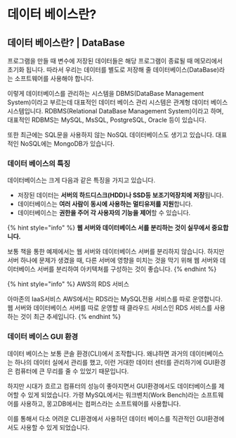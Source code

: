 # 데이터 베이스란?

##  데이터 베이스란? \| DataBase

 프로그램을 만들 때 변수에 저장된 데이터들은 해당 프로그램이 종료될 때 메모리에서 초기화 됩니다. 따라서 우리는 데이터를 별도로 저장해 줄 데이터베이스\(DataBase\)라는 소프트웨어를 사용해야 합니다. 

 이렇게 데이터베이스를 관리하는 시스템을 DBMS\(DataBase Management System\)이라고 부르는데 대표적인 데이터 베이스 관리 시스템은 관계형 데이터 베이스 시스템입니다. RDBMS\(Relational DataBase Management System\)이라고 하며, 대표적인 RDBMS는 MySQL, MsSQL, PostgreSQL, Oracle 등이 있습니다.

 또한 최근에는 SQL문을 사용하지 않는 NoSQL 데이터베이스도 생기고 있습니다. 대표적인 NoSQL에는 MongoDB가 있습니다. 

### 데이터 베이스의 특징

 데이터베이스는 크게 다음과 같은 특징을 가지고 있습니다.

* 저장된 데이터는 **서버의 하드디스크\(HDD\)나 SSD등 보조기억장치에 저장**됩니다. 
* 데이터베이스는 **여러 사람이 동시에 사용하는 멀티유저를 지원**합니다.
* 데이터베이스는 **권한을 주어 각 사용자의 기능을 제어**할 수 있습니다.

{% hint style="info" %}
**웹 서버와 데이터베이스 서를 분리하는 것이 실무에서 중요합니다.**

보통 책을 통한 예제에서는 웹 서버와 데이터베이스 서버를 분리하지 않습니다. 하지만 서버 하나에 문제가 생겼을 때, 다른 서버에 영향을 미치는 것을 막기 위해 웹 서버와 데이터베이스 서버를 분리하여 아키텍쳐를 구성하는 것이 좋습니다.
{% endhint %}

{% hint style="info" %}
AWS의 RDS 서비스

아마존의 IaaS서비스 AWS에서는 RDS라는 MySQL전용 서비스를 따로 운영합니다. 웹 서버와 데이터베이스 서버를 따로 운영할 때 클라우드 서비스인 RDS 서비스를 사용하는 것이 최근 추세입니다.
{% endhint %}

### 데이터 베이스 GUI 환경 

 데이터 베이스는 보통 콘솔 환경\(CLI\)에서 조작합니다. 왜냐하면 과거의 데이터베이스는 하나의 데이터 실에서 관리를 했고, 이런 거대한 데이터 센터를 관리하기에 GUI환경은 컴퓨터에 큰 무리를 줄 수 있었기 때문입니다.

 하지만 시대가 흐르고 컴퓨터의 성능이 좋아지면서 GUI환경에서도 데이터베이스를 제어할 수 있게 되었습니다.  가령 MySQL에서는 워크벤치\(Work Bench\)라는 소프트웨어를 사용하고, 몽고DB에서는 컴퍼스라는 소프트웨어를 사용합니다. 

 이를 통해서 다소 어려운 CLI환경에서 사용하던 데이터 베이스를 직관적인 GUI환경에서도 사용할 수 있게 되었습니다.

